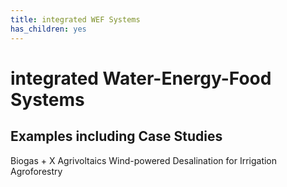 ```yaml
---
title: integrated WEF Systems
has_children: yes
---
```

# integrated Water-Energy-Food Systems

## Examples including Case Studies
Biogas + X
Agrivoltaics
Wind-powered Desalination for Irrigation
Agroforestry
